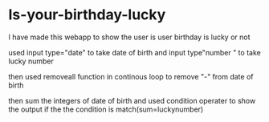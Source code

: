 # Is-your-birthday-lucky

I have made this webapp to show the user is user birthday is lucky or not

used input type="date" to take date of birth and input type"number " to take lucky number

then used removeall function in continous loop to remove "-" from date of birth

then sum the integers of date of birth and used condition operater to show the output if the the condition is match(sum=luckynumber)

